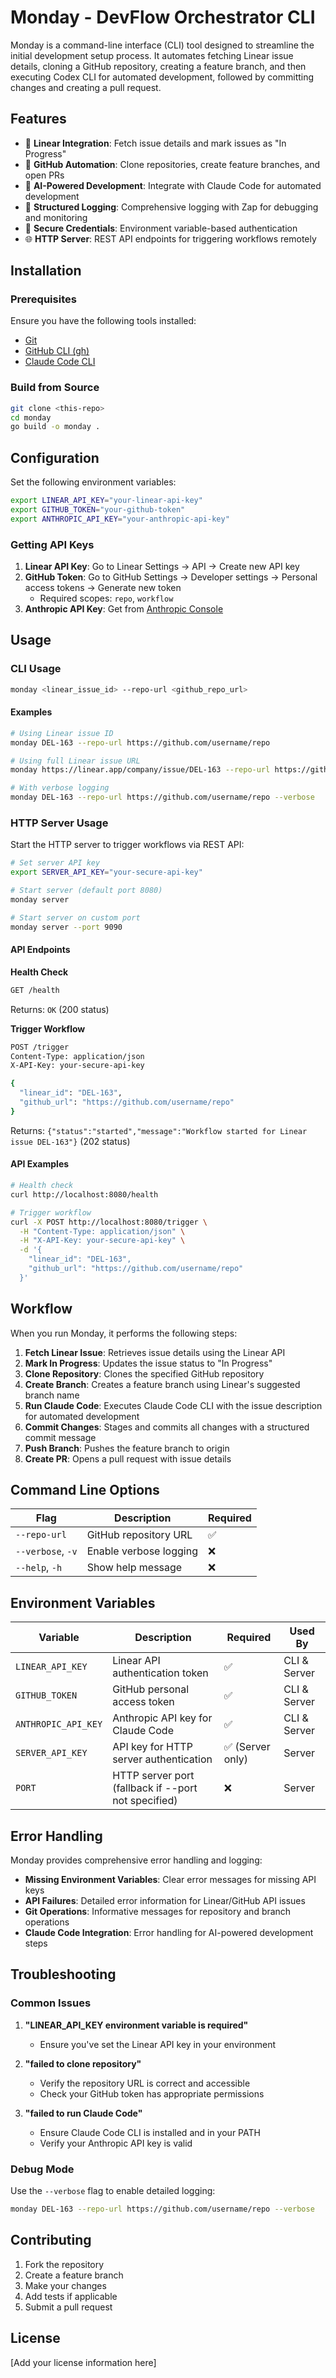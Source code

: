 # Monday - DevFlow Orchestrator CLI

Monday is a command-line interface (CLI) tool designed to streamline the initial development setup process. It automates fetching Linear issue details, cloning a GitHub repository, creating a feature branch, and then executing Codex CLI for automated development, followed by committing changes and creating a pull request.

## Features

- 🔗 **Linear Integration**: Fetch issue details and mark issues as "In Progress"
- 🚀 **GitHub Automation**: Clone repositories, create feature branches, and open PRs
- 🤖 **AI-Powered Development**: Integrate with Claude Code for automated development
- 📝 **Structured Logging**: Comprehensive logging with Zap for debugging and monitoring
- 🔐 **Secure Credentials**: Environment variable-based authentication
- 🌐 **HTTP Server**: REST API endpoints for triggering workflows remotely

## Installation

### Prerequisites

Ensure you have the following tools installed:
- [Git](https://git-scm.com/)
- [GitHub CLI (gh)](https://cli.github.com/)
- [Claude Code CLI](https://claude.ai/code) 

### Build from Source

```bash
git clone <this-repo>
cd monday
go build -o monday .
```

## Configuration

Set the following environment variables:

```bash
export LINEAR_API_KEY="your-linear-api-key"
export GITHUB_TOKEN="your-github-token"
export ANTHROPIC_API_KEY="your-anthropic-api-key"
```

### Getting API Keys

1. **Linear API Key**: Go to Linear Settings → API → Create new API key
2. **GitHub Token**: Go to GitHub Settings → Developer settings → Personal access tokens → Generate new token
   - Required scopes: `repo`, `workflow`
3. **Anthropic API Key**: Get from [Anthropic Console](https://console.anthropic.com/)

## Usage

### CLI Usage

```bash
monday <linear_issue_id> --repo-url <github_repo_url>
```

#### Examples

```bash
# Using Linear issue ID
monday DEL-163 --repo-url https://github.com/username/repo

# Using full Linear issue URL
monday https://linear.app/company/issue/DEL-163 --repo-url https://github.com/username/repo

# With verbose logging
monday DEL-163 --repo-url https://github.com/username/repo --verbose
```

### HTTP Server Usage

Start the HTTP server to trigger workflows via REST API:

```bash
# Set server API key
export SERVER_API_KEY="your-secure-api-key"

# Start server (default port 8080)
monday server

# Start server on custom port
monday server --port 9090
```

#### API Endpoints

**Health Check**
```bash
GET /health
```
Returns: `OK` (200 status)

**Trigger Workflow**
```bash
POST /trigger
Content-Type: application/json
X-API-Key: your-secure-api-key

{
  "linear_id": "DEL-163",
  "github_url": "https://github.com/username/repo"
}
```
Returns: `{"status":"started","message":"Workflow started for Linear issue DEL-163"}` (202 status)

#### API Examples

```bash
# Health check
curl http://localhost:8080/health

# Trigger workflow
curl -X POST http://localhost:8080/trigger \
  -H "Content-Type: application/json" \
  -H "X-API-Key: your-secure-api-key" \
  -d '{
    "linear_id": "DEL-163",
    "github_url": "https://github.com/username/repo"
  }'
```

## Workflow

When you run Monday, it performs the following steps:

1. **Fetch Linear Issue**: Retrieves issue details using the Linear API
2. **Mark In Progress**: Updates the issue status to "In Progress"
3. **Clone Repository**: Clones the specified GitHub repository
4. **Create Branch**: Creates a feature branch using Linear's suggested branch name
5. **Run Claude Code**: Executes Claude Code CLI with the issue description for automated development
6. **Commit Changes**: Stages and commits all changes with a structured commit message
7. **Push Branch**: Pushes the feature branch to origin
8. **Create PR**: Opens a pull request with issue details

## Command Line Options

| Flag | Description | Required |
|------|-------------|----------|
| `--repo-url` | GitHub repository URL | ✅ |
| `--verbose`, `-v` | Enable verbose logging | ❌ |
| `--help`, `-h` | Show help message | ❌ |

## Environment Variables

| Variable | Description | Required | Used By |
|----------|-------------|----------|---------|
| `LINEAR_API_KEY` | Linear API authentication token | ✅ | CLI & Server |
| `GITHUB_TOKEN` | GitHub personal access token | ✅ | CLI & Server |
| `ANTHROPIC_API_KEY` | Anthropic API key for Claude Code | ✅ | CLI & Server |
| `SERVER_API_KEY` | API key for HTTP server authentication | ✅ (Server only) | Server |
| `PORT` | HTTP server port (fallback if --port not specified) | ❌ | Server |

## Error Handling

Monday provides comprehensive error handling and logging:

- **Missing Environment Variables**: Clear error messages for missing API keys
- **API Failures**: Detailed error information for Linear/GitHub API issues
- **Git Operations**: Informative messages for repository and branch operations
- **Claude Code Integration**: Error handling for AI-powered development steps

## Troubleshooting

### Common Issues

1. **"LINEAR_API_KEY environment variable is required"**
   - Ensure you've set the Linear API key in your environment

2. **"failed to clone repository"**
   - Verify the repository URL is correct and accessible
   - Check your GitHub token has appropriate permissions

3. **"failed to run Claude Code"**
   - Ensure Claude Code CLI is installed and in your PATH
   - Verify your Anthropic API key is valid

### Debug Mode

Use the `--verbose` flag to enable detailed logging:

```bash
monday DEL-163 --repo-url https://github.com/username/repo --verbose
```

## Contributing

1. Fork the repository
2. Create a feature branch
3. Make your changes
4. Add tests if applicable
5. Submit a pull request

## License

[Add your license information here]
